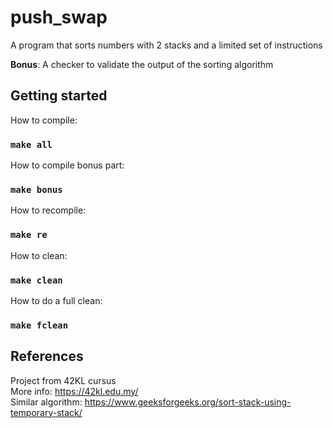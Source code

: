 # push_swap
A program that sorts numbers with 2 stacks and a limited set of instructions

**Bonus**: A checker to validate the output of the sorting algorithm

## Getting started
How to compile:
### `make all`

How to compile bonus part:
### `make bonus`

How to recompile:
### `make re`

How to clean:
### `make clean`

How to do a full clean:
### `make fclean`

## References
Project from 42KL cursus \
More info: https://42kl.edu.my/ \
Similar algorithm: https://www.geeksforgeeks.org/sort-stack-using-temporary-stack/
